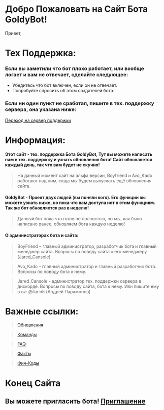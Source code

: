 <script src = "/goldy.js"> 
</script>
# Добро Пожаловать на Сайт Бота GoldyBot!
<!-- Не трогать это -->
<link type="image/x-icon" href="https://raw.githubusercontent.com/nikitosPy/nikitospy.github.io/9290dd94027ace01b9584e1840f8c665d38b8b42/favicon.ico">
Привет, <article id = "name"> </article>

# Тех Поддержка:
### Если вы заметили что бот плохо работает, или вообще логает и вам не отвечает, сделайте следующее:

- Убедитесь что бот включен, если он не отвечает.
- Попробуйте спросить об этом создателей бота.

### Если ни один пункт не сработал, пишите в тех. поддержку сервера, она указана ниже:
[Переход на сервер поддержки](https://discord.gg/6U9MA82RUy)

# Информация:
#### Этот сайт - тех. поддержка Бота GoldyBot, Тут вы можете написать нам в тех. поддержку и узнать обновления бота! Сайт обновляется каждый день, так что вам будет не скучно!
> На данный момент сайт на альфа версии, Boyfriend и Avo_Kado работают над ним, сюда мы будем выпускать ещё обновления сайта.

#### GoldyBot - Проект двух людей (вы поняли кого). Его функции вы можете узнать ниже, но пока что вам доступа нет к этим функциям. Так же бот обновляется раз в неделю! 
> Данный бот пока что готов не полностью, но мы, как было написано ранее, обновляем бота каждую неделю!

#### О администраторах бота и сайта:
> BoyFriend – главный администратор, разработчик бота и главный менеджер сайта. Вопросы по поводу сайта к его менеджеру (Jared_Cansole)

> Avo_Kado – главный администратор и главный разработчик бота. Вопросы по поводу бота к нему. 

> Jared_Cansole - администратор тех. поддержки сервера в дискорде. Вопросы по поводу сайта, бота к нему. Или пишите ему в вк: @ilarin5 (Андрей Парамонов)



# Важные ссылки:

> [Обновления](https://www.goldybot.gq/upgrades)

> [Команды](https://www.goldybot.gq/commands)

> [FAQ](https://goldybot.gq/faq)

> [Факты](https://www.goldybot.gq/facts)

> [Фич-Коды](https://www.goldybot.gq/codes)



# Конец Сайта
## Вы можете пригласить бота! [Приглашение](https://dsc.gg/goldybot123)
